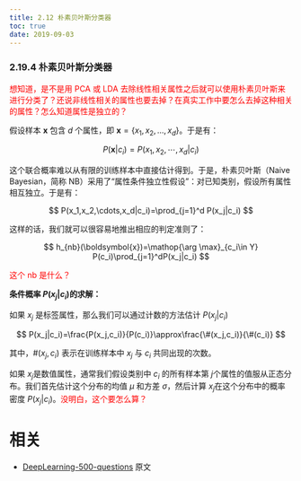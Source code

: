 ```yaml
---
title: 2.12 朴素贝叶斯分类器
toc: true
date: 2019-09-03
---
```


### 2.19.4 朴素贝叶斯分类器

<span style="color:red;">想知道，是不是用 PCA 或 LDA  去除线性相关属性之后就可以使用朴素贝叶斯来进行分类了？还说非线性相关的属性也要去掉？在真实工作中要怎么去掉这种相关的属性？怎么知道属性是独立的？</span>

假设样本 $\boldsymbol{x}$ 包含 $d$ 个属性，即 $\boldsymbol{x}=\{ x_1,x_2,...,x_d\}$。于是有：

$$
P(\boldsymbol{x}|c_i)=P(x_1,x_2,\cdots,x_d|c_i)
$$

这个联合概率难以从有限的训练样本中直接估计得到。于是，朴素贝叶斯（Naive Bayesian，简称 NB）采用了“属性条件独立性假设”：对已知类别，假设所有属性相互独立。于是有：

$$
P(x_1,x_2,\cdots,x_d|c_i)=\prod_{j=1}^d P(x_j|c_i)
$$

这样的话，我们就可以很容易地推出相应的判定准则了：

$$
h_{nb}(\boldsymbol{x})=\mathop{\arg \max}_{c_i\in Y} P(c_i)\prod_{j=1}^dP(x_j|c_i)
$$

<span style="color:red;">这个 nb 是什么？</span>

**条件概率 $P(x_j|c_i)​$ 的求解：**

如果 $x_j$ 是标签属性，那么我们可以通过计数的方法估计 $P(x_j|c_i)$

$$
P(x_j|c_i)=\frac{P(x_j,c_i)}{P(c_i)}\approx\frac{\#(x_j,c_i)}{\#(c_i)}
$$

其中，$\#(x_j,c_i)$ 表示在训练样本中 $x_j$ 与 $c_{i}$ 共同出现的次数。

如果 $x_j​$ 是数值属性，通常我们假设类别中 $c_{i}​$ 的所有样本第 $j​$ 个属性的值服从正态分布。我们首先估计这个分布的均值 $μ​$ 和方差 $σ​$，然后计算 $x_j​$ 在这个分布中的概率密度 $P(x_j|c_i)​$。<span style="color:red;">没明白，这个要怎么算？</span>





# 相关

- [DeepLearning-500-questions](https://github.com/scutan90/DeepLearning-500-questions) 原文
